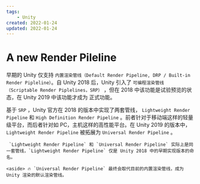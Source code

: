 ```yaml
---
tags:
    - Unity
created: 2022-01-24
updated: 2022-01-24
---
```


# A new Render Pileline

早期的 Unity 仅支持 `内置渲染管线（Default Render Pipeline, DRP / Built-in Render Pipleline）`。自 Unity 2018 后，Unity 引入了 `可编程渲染管线（Scriptable Render Piplelines，SRP）` ，但在 2018 中该功能是试验预览的状态，在 Unity 2019 中该功能才成为 正式功能。

基于 `SRP` ，Unity 官方在 2018 的版本中实现了两套管线， `Lightweight Render Pipeline` 和 `High Definition Render Pipeline` 。前者针对于移动端这样的轻量级平台，而后者针对如 PC，主机这样的高性能平台。在 Unity 2019 的版本中， `Lightweight Render Pipeline` 被拓展为 `Universal Render Pipeline` 。

```ad-note
 `Lightweight Render Pipeline` 和 `Universal Render Pipeline` 实际上是同一套管线，`Lightweight Render Pipeline` 仅是 Unity 2018 中的早期实现版本的命名。
```

```ad-tip
<aside> 🔥 `Universal Render Pipeline` 最终会取代目前的内置渲染管线，成为 Unity 渲染的默认渲染管线。
```
